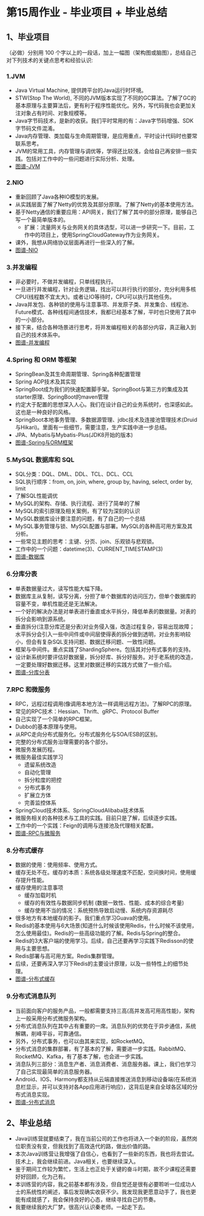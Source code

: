# 第15周作业 - 毕业项目 + 毕业总结

## 1、毕业项目

（必做）分别用 100 个字以上的一段话，加上一幅图（架构图或脑图），总结自己对下列技术的关键点思考和经验认识:

### 1.JVM

- Java Virtual Machine, 提供跨平台的Java运行时环境。
- STW(Stop The World), 不同的JVM版本实现了不同的GC算法。了解了GC的基本原理与主要算法后，更有利于程序性能优化。另外，写代码我也会更加关注对象占有时间、对象规模等。
- Java字节码技术，是新的收获。我们平时常用的有：Java字节码增强、SDK字节码文件混淆。
- Java内存管理、类加载与生命周期管理，是应用重点，平时设计代码时也要常联系思考。
- JVM的常用工具，内存管理与调优等，学得还比较浅，会给自己再安排一些实践。包括对工作中的一些问题进行实际分析、处理。
- [图谱-JVM](./materials/1.png)

### 2.NIO

- 重新回顾了Java各种IO模型的发展。
- 从实践层面了解了Netty的优势及其部分原理。了解了Netty的基本使用方法。
- 基于Netty通信的重要应用：API网关，我们了解了其中的部分原理，能够自己写一个最简单版本的。
    - 扩展：流量网关与业务网关的具体选型，可以进一步研究一下。目前，工作中的项目上，使用SpringCloudGateway作为业务网关。
- 课外，我想从网络协议层面再进行一些深入的了解。
- [图谱-NIO](./materials/2.png)

### 3.并发编程

- 非必要时，不做并发编程，只单线程执行。
- 一旦进行并发编程，针对业务逻辑，找出可以并行执行的部分，充分利用多核CPU(线程数不宜太大)。或者让IO等待时，CPU可以执行其他任务。
- Java并发包、各种锁的使用与注意事项、并发原子类、并发集合、线程池、Future模式、各种线程间通信技术，我都已经基本了解，平时也只使用了其中的一小部分。
- 接下来，结合各种场景进行思考，将并发编程相关的各部分内容，真正融入到自己的技术体系中。
- [图谱-并发编程](./materials/3.png)

### 4.Spring 和 ORM 等框架

- SpringBean及其生命周期管理、Spring各种配置管理
- Spring AOP技术及其实现
- SpringBoot成为我们的快速配置脚手架。SpringBoot与第三方的集成及其starter原理、SpringBoot的maven管理
- 约定大于配置的思想深入人心。我们在设计自己的业务系统时，也深感如此。这也是一种良好的风格。
- SpringBoot本地事务管理、多数据源管理、jdbc技术及连接池管理技术(Druid与Hikari)。里面有一些细节，需要注意，生产实践中进一步总结。
- JPA、Mybatis与Mybatis-Plus(JDK8开始的版本)
- [图谱-Spring与ORM框架](./materials/4.png)

### 5.MySQL 数据库和 SQL

- SQL分类：DQL、DML、DDL、TCL、DCL、CCL
- SQL执行顺序：from, on, join, where, group by, having, select, order by, limit
- 了解SQL性能调优
- MySQL的架构、存储、执行流程、进行了简单的了解
- MySQL的索引原理及相关案例，有了较为深刻的认识
- MySQL数据库设计要注意的问题，有了自己的一个总结
- MySQL事务管理与锁、MySQL配置与部署。MySQL的各种高可用方案及其分析。
- 一些常见主题的思考：主键、分页、join、乐观锁与悲观锁。
- 工作中的一个问题：datetime(3)、CURRENT_TIMESTAMP(3)
- [图谱-数据库](./materials/5.png)

### 6.分库分表

- 单表数据量过大，读写性能大幅下降。
- 数据库主从复制，读写分离，分担了单个数据库的访问压力，但单个数据库的容量不变，单机性能还是无法解决。
- 一个好的解决办法是对单表进行垂直或水平拆分，降低单表的数据量。对表的拆分会影响到源系统。
- 垂直拆分(注意分库还是分表)对业务侵入强，改造过程复杂，容易出现故障；水平拆分会引入一些中间件或中间层使得表的拆分做到透明，对业务影响较小，但会有复杂SQL支持问题、数据迁移问题、一致性问题。
- 框架与中间件。重点实践了ShardingSphere。包括其对分布式事务的支持。
- 设计新系统时要评估好数据量，拆分好库、拆分好服务。对于老系统的改造，一定要处理好数据迁移。这里对数据迁移的实践方式做了一些介绍。
- [图谱-分库分表](./materials/6.png)

### 7.RPC 和微服务

- RPC，远程过程调用(像调用本地方法一样调用远程方法)。了解RPC的原理。
- 常见的RPC技术：Hessian、Thrift、gRPC、Protocol Buffer
- 自己实现了一个简单的RPC框架。
- Dubbo的基本原理与使用。
- 从RPC走向分布式服务化。分布式服务化与SOA/ESB的区别。
- 完整的分布式服务治理需要的各个部分。
- 微服务发展历程。
- 微服务最佳实践学习
    - 遗留系统改造
    - 自动化管理
    - 拆分粒度的把控
    - 分布式事务
    - 扩展立方体
    - 完善监控体系
- SpringCloud技术体系、SpringCloudAlibaba技术体系
- 微服务相关的各种技术与工具的实践。目前只是了解，后续逐步实践。
- 工作中的一个实践：Feign的调用与连接池及代理相关配置。
- [图谱-RPC与微服务](./materials/7.png)

### 8.分布式缓存

- 数据的使用：使用频率、使用方式。
- 缓存无处不在。缓存的本质：系统各级处理速度不匹配，空间换时间，使用缓存提升性能。
- 缓存使用的注意事项
    - 缓存加载时机
    - 缓存的有效性与数据同步机制 (数据一致性、性能、成本的综合考量)
    - 缓存使用不当的情况：系统预热导致启动慢、系统内存资源耗尽
- 很多地方有本地缓存的影子。我们重点学习Guava的使用。
- Redis的基本使用与6大场景(知道什么时候该使用Redis，什么时候不该使用，怎么使用最佳)。Redis的一些高级功能的了解。Redis与Spring的整合。
- Redis的3大客户端的使用学习。后续，自己还要再学习实践下Redisson的使用与主要思想。
- Redis部署与高可用方案。Redis集群管理。
- 后续，还要再深入学习下Redis的主要设计原理，以及一些特性上的细节处理。
- [图谱-分布式缓存](./materials/8.png)

### 9.分布式消息队列

- 当前面向客户的服务产品，一般都需要支持三高(高并发高可用高性能)，架构上一般采用分布式微服务架构。
- 分布式消息队列在其中占有重要的一席。消息队列的优势在于异步通信，系统解耦，削峰平谷，可靠通信。
- 另外，分布式事务，也可以由其来实现，如RocketMQ。
- 分布式消息的集群部署，有了基本的了解，需要进一步实践。RabbitMQ、RocketMQ、Kafka，有了基本了解，也会进一步实践。
- 消息队列三部分：消息生产者、消息消费者、消息服务器。课上，我们也学习了自己实现最简单的消息服务器。
- Android、IOS、Harmony都支持从云端直接推送消息到移动设备端(在系统消息栏显示，并可以支持对各App应用进行响应)，这背后是来自全球各区域的分布式消息实现。
- [图谱-分布式消息](./materials/9.png)

## 2、毕业总结

- Java训练营就要结束了，我在当前公司的工作也将进入一个新的阶段，虽然岗位职责没有变，但我找到了高效迭代的路，做出价值的路。
- 本次Java训练营让我增强了自信心，也看到了一些新的东西，我也将去尝试。技术上，我会继续前进。Java相关，也要继续深入。
- 鉴于期间工作较为繁忙，生活上也正处于关键的奋斗时期，故不少课程还需要好好回顾，化为己有。
- 本训练营的内容，我之前基本都有涉及，但自觉还是很有必要聆听一位成功人士的系统性的阐述，事后发现确实收获不少。我发现我更愿意动手了，我也更能有成就感了，我会保持良好的心态，继续寻找自己的节奏。
- 我要继续我的大厂梦。很高兴认识秦老师。一起走下去。